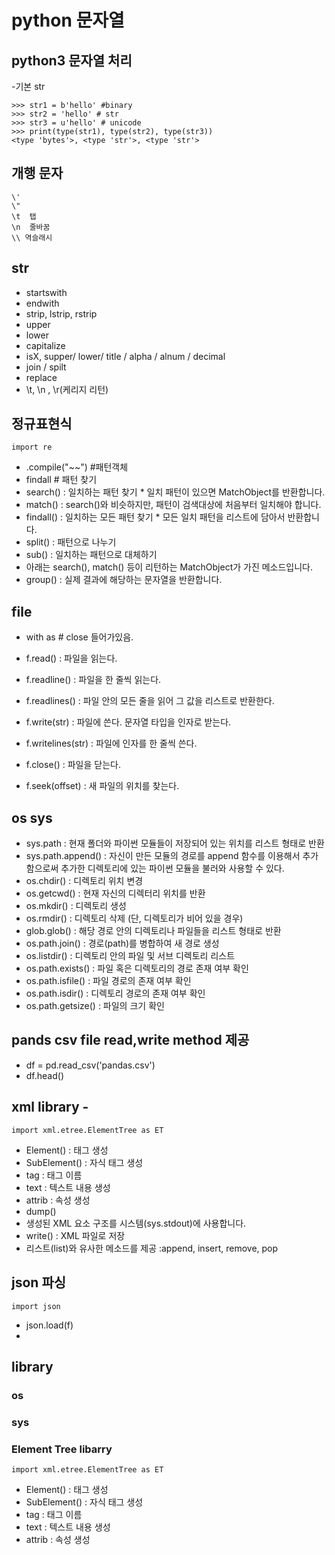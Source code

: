 # python 문자열


## python3 문자열 처리 
-기본 str
```
>>> str1 = b'hello' #binary
>>> str2 = 'hello' # str
>>> str3 = u'hello' # unicode
>>> print(type(str1), type(str2), type(str3))
<type 'bytes'>, <type 'str'>, <type 'str'>
```

## 개행 문자
```
\'
\"
\t  탭
\n  줄바꿈
\\ 역슬래시
```

## str
 - startswith
 - endwith
 - strip, lstrip, rstrip
 - upper
 - lower
 - capitalize
 - isX, supper/ lower/ title / alpha / alnum / decimal
 - join / spilt
 - replace
  - \t, \n , \r(케리지 리턴)
 
 ## 정규표현식
 ``` import re ```
- .compile("~~") #패턴객체
- findall  # 패턴 찾기
- search() : 일치하는 패턴 찾기 * 일치 패턴이 있으면 MatchObject를 반환합니다.
- match() : search()와 비슷하지만, 패턴이 검색대상에 처음부터 일치해야 합니다.
- findall() : 일치하는 모든 패턴 찾기 * 모든 일치 패턴을 리스트에 담아서 반환합니다.
- split() : 패턴으로 나누기
- sub() : 일치하는 패턴으로 대체하기
- 아래는 search(), match() 등이 리턴하는 MatchObject가 가진 메소드입니다.
- group() : 실제 결과에 해당하는 문자열을 반환합니다.

## file
- with as   # close 들어가있음.

- f.read() : 파일을 읽는다.
- f.readline() : 파일을 한 줄씩 읽는다.
- f.readlines() : 파일 안의 모든 줄을 읽어 그 값을 리스트로 반환한다.
- f.write(str) : 파일에 쓴다. 문자열 타입을 인자로 받는다.
- f.writelines(str) : 파일에 인자를 한 줄씩 쓴다.
- f.close() : 파일을 닫는다.
- f.seek(offset) : 새 파일의 위치를 찾는다.
 
 
 ## os  sys
 
- sys.path : 현재 폴더와 파이썬 모듈들이 저장되어 있는 위치를 리스트 형태로 반환
- sys.path.append() : 자신이 만든 모듈의 경로를 append 함수를 이용해서 추가함으로써 추가한 디렉토리에 있는 파이썬 모듈을 불러와 사용할 수 있다.
- os.chdir() : 디렉토리 위치 변경
- os.getcwd() : 현재 자신의 디렉터리 위치를 반환
- os.mkdir() : 디렉토리 생성
- os.rmdir() : 디렉토리 삭제 (단, 디렉토리가 비어 있을 경우)
- glob.glob() : 해당 경로 안의 디렉토리나 파일들을 리스트 형태로 반환
- os.path.join() : 경로(path)를 병합하여 새 경로 생성
- os.listdir() : 디렉토리 안의 파일 및 서브 디렉토리 리스트
- os.path.exists() : 파일 혹은 디렉토리의 경로 존재 여부 확인
- os.path.isfile() : 파일 경로의 존재 여부 확인
- os.path.isdir() : 디렉토리 경로의 존재 여부 확인
- os.path.getsize() : 파일의 크기 확인
 
## pands csv file read,write method 제공
- df = pd.read_csv('pandas.csv')
- df.head()

## xml library - 
```import xml.etree.ElementTree as ET```
- Element() : 태그 생성
- SubElement() : 자식 태그 생성
- tag : 태그 이름
- text : 텍스트 내용 생성
- attrib : 속성 생성
- dump()
- 생성된 XML 요소 구조를 시스템(sys.stdout)에 사용합니다.
- write() : XML 파일로 저장
- 리스트(list)와 유사한 메소드를 제공 :append, insert, remove, pop

## json 파싱
``` import json ```
- json.load(f)
- 


## library

### os
### sys


### Element Tree libarry
``` import xml.etree.ElementTree as ET ```
- Element() : 태그 생성
- SubElement() : 자식 태그 생성
- tag : 태그 이름
- text : 텍스트 내용 생성
- attrib : 속성 생성